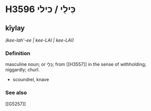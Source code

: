 # H3596 כִּילַי / כילי

## kîylay

_(kee-lah'-ee | kee-LAI | kee-LAI)_

### Definition

masculine noun; or כֵּלַי; from [[H3557]] in the sense of withholding; niggardly; churl.

- scoundrel, knave
### See also

[[G5257]]

